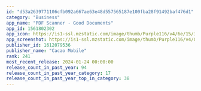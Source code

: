 ```yaml
---
id: "d53a2639771106cfb092a667ae63e48d557565187e100fba28f91492baf476d1"
category: "Business"
app_name: "PDF Scanner - Good Documents"
app_id: 1561802302
app_icon: https://is1-ssl.mzstatic.com/image/thumb/Purple116/v4/6e/15/3d/6e153d7e-2e8a-bc3d-eca8-5d7504e620ff/AppIcon-0-1x_U007epad-0-0-0-0-0-0-sRGB-85-220-0.png/1024x1024bb.png
app_screenshot: https://is1-ssl.mzstatic.com/image/thumb/Purple116/v4/04/02/2f/04022f21-2117-e4e6-0d32-ef4225b71bdb/ec8d3109-ef6d-48d1-8266-9ce72d87e4fe_2070.png/1242x2688bb.png
publisher_id: 1612079536
publisher_name: "Cacao Mobile"
rank: 241
most_recent_release: 2024-01-24 00:00:00
release_count_in_past_year: 94
release_count_in_past_year_category: 17
release_count_in_past_year_top_in_category: 38
---
```

